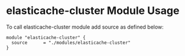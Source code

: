 # elasticache-cluster Module Usage #

To call elasticache-cluster module add source as defined below:
```
module "elasticache-cluster" {
  source      = "./modules/elasticache-cluster"
}
```